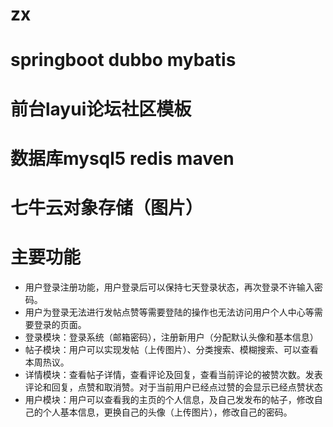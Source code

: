 # zx 
# springboot dubbo mybatis
# 前台layui论坛社区模板
# 数据库mysql5  redis  maven
# 七牛云对象存储（图片）
# 主要功能
  + 用户登录注册功能，用户登录后可以保持七天登录状态，再次登录不许输入密码。
  + 用户为登录无法进行发帖点赞等需要登陆的操作也无法访问用户个人中心等需要登录的页面。
  + 登录模块：登录系统（邮箱密码），注册新用户（分配默认头像和基本信息）
  + 帖子模块：用户可以实现发帖（上传图片）、分类搜索、模糊搜索、可以查看本周热议。
  + 详情模块：查看帖子详情，查看评论及回复，查看当前评论的被赞次数。发表评论和回复，点赞和取消赞。对于当前用户已经点过赞的会显示已经点赞状态
  + 用户模块：用户可以查看我的主页的个人信息，及自己发发布的帖子，修改自己的个人基本信息，更换自己的头像（上传图片），修改自己的密码。
        
